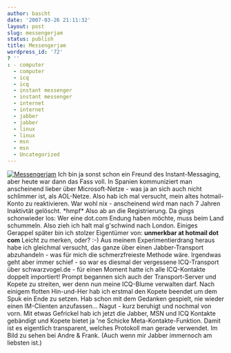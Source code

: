 ```yaml
---
author: bascht
date: '2007-03-26 21:11:32'
layout: post
slug: messengerjam
status: publish
title: Messengerjam
wordpress_id: '72'
? ''
: - computer
  - computer
  - icq
  - icq
  - instant messenger
  - instant messenger
  - internet
  - internet
  - jabber
  - jabber
  - linux
  - linux
  - msn
  - msn
  - Uncategorized
---
```


[![Messengerjam](http://www.bascht.com/uploads/2007/03/messengerjamjpg.png)](http://www.bascht.com/2007/03/26/messengerjam/messengerjam/ "Messengerjam")
Ich bin ja sonst schon ein Freund des Instant-Messaging, aber heute
war dann das Fass voll. In Spanien kommuniziert man anscheinend
lieber über Microsoft-Netze - was ja an sich auch nicht schlimmer
ist, als AOL-Netze. Also hab ich mal versucht, mein altes
hotmail-Konto zu reaktivieren. War wohl nix - anscheinend wird man
nach 7 Jahren Inaktivtät gelöscht. \*hmpf\* Also ab an die
Registrierung. Da gings schonwieder los: Wer eine dot.com Endung
haben möchte, muss beim Land schummeln. Also zieh ich halt mal
g'schwind nach London. Einiges Gerappel später bin ich stolzer
Eigentümer von: **unmerkbar at hotmail dot com** Leicht zu merken,
oder? :-) Aus meinem Experimentierdrang heraus habe ich gleichmal
versucht, das ganze über einen Jabber-Transport abzuhandeln - was
für mich die schmerzfreieste Methode wäre. Irgendwas geht aber
immer schief - so war es diesmal der vergessene ICQ-Transport über
schwarzvogel.de - für einen Moment hatte ich alle ICQ-Kontakte
doppelt importiert! Prompt begannen sich auch der Transport-Server
und Kopete zu streiten, wer denn nun meine ICQ-Blume verwalten
darf. Nach einigem flotten Hin-und-Her hab ich erstmal den Kopete
beendet um dem Spuk ein Ende zu setzen. Hab schon mit dem Gedanken
gespielt, nie wieder einen IM-Clienten anzufassen... Nagut - kurz
beruhigt und nochmal von vorn. Mit etwas Gefrickel hab ich jetzt
die Jabber, MSN und ICQ Kontakte gebändigt und Kopete bietet ja 'ne
Schicke Meta-Kontakte-Funktion. Damit ist es eigentlich
transparent, welches Protokoll man gerade verwendet. Im Bild zu
sehen bei Andre & Frank. (Auch wenn mir Jabber immernoch am
liebsten ist.)


